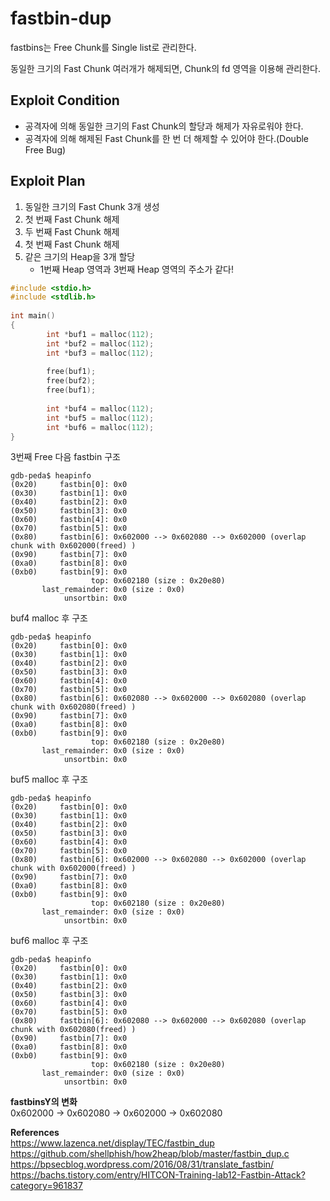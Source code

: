 # **fastbin-dup**

fastbins는 Free Chunk를 Single list로 관리한다.  

동일한 크기의 Fast Chunk 여러개가 해제되면, Chunk의 fd 영역을 이용해 관리한다.

## **Exploit Condition**

* 공격자에 의해 동일한 크기의 Fast Chunk의 할당과 해제가 자유로워야 한다.
* 공격자에 의해 해제된 Fast Chunk를 한 번 더 해제할 수 있어야 한다.(Double Free Bug)

## **Exploit Plan**

1. 동일한 크기의 Fast Chunk 3개 생성
1. 첫 번째 Fast Chunk 해제
1. 두 번째 Fast Chunk 해제
1. 첫 번째 Fast Chunk 해제
1. 같은 크기의 Heap을 3개 할당  
    * 1번째 Heap 영역과 3번째 Heap 영역의 주소가 같다!

```c
#include <stdio.h>
#include <stdlib.h>
 
int main()
{
        int *buf1 = malloc(112);
        int *buf2 = malloc(112);
        int *buf3 = malloc(112);
 
        free(buf1);
        free(buf2);
        free(buf1);
 
        int *buf4 = malloc(112);
        int *buf5 = malloc(112);
        int *buf6 = malloc(112);
}
```

3번째 Free 다음 fastbin 구조 

```gdb
gdb-peda$ heapinfo
(0x20)     fastbin[0]: 0x0
(0x30)     fastbin[1]: 0x0
(0x40)     fastbin[2]: 0x0
(0x50)     fastbin[3]: 0x0
(0x60)     fastbin[4]: 0x0
(0x70)     fastbin[5]: 0x0
(0x80)     fastbin[6]: 0x602000 --> 0x602080 --> 0x602000 (overlap chunk with 0x602000(freed) )
(0x90)     fastbin[7]: 0x0
(0xa0)     fastbin[8]: 0x0
(0xb0)     fastbin[9]: 0x0
                  top: 0x602180 (size : 0x20e80) 
       last_remainder: 0x0 (size : 0x0) 
            unsortbin: 0x0
```

buf4 malloc 후 구조

```
gdb-peda$ heapinfo
(0x20)     fastbin[0]: 0x0
(0x30)     fastbin[1]: 0x0
(0x40)     fastbin[2]: 0x0
(0x50)     fastbin[3]: 0x0
(0x60)     fastbin[4]: 0x0
(0x70)     fastbin[5]: 0x0
(0x80)     fastbin[6]: 0x602080 --> 0x602000 --> 0x602080 (overlap chunk with 0x602080(freed) )
(0x90)     fastbin[7]: 0x0
(0xa0)     fastbin[8]: 0x0
(0xb0)     fastbin[9]: 0x0
                  top: 0x602180 (size : 0x20e80) 
       last_remainder: 0x0 (size : 0x0) 
            unsortbin: 0x0

```

buf5 malloc 후 구조

```
gdb-peda$ heapinfo
(0x20)     fastbin[0]: 0x0
(0x30)     fastbin[1]: 0x0
(0x40)     fastbin[2]: 0x0
(0x50)     fastbin[3]: 0x0
(0x60)     fastbin[4]: 0x0
(0x70)     fastbin[5]: 0x0
(0x80)     fastbin[6]: 0x602000 --> 0x602080 --> 0x602000 (overlap chunk with 0x602000(freed) )
(0x90)     fastbin[7]: 0x0
(0xa0)     fastbin[8]: 0x0
(0xb0)     fastbin[9]: 0x0
                  top: 0x602180 (size : 0x20e80) 
       last_remainder: 0x0 (size : 0x0) 
            unsortbin: 0x0

```

buf6 malloc 후 구조

```
gdb-peda$ heapinfo
(0x20)     fastbin[0]: 0x0
(0x30)     fastbin[1]: 0x0
(0x40)     fastbin[2]: 0x0
(0x50)     fastbin[3]: 0x0
(0x60)     fastbin[4]: 0x0
(0x70)     fastbin[5]: 0x0
(0x80)     fastbin[6]: 0x602080 --> 0x602000 --> 0x602080 (overlap chunk with 0x602080(freed) )
(0x90)     fastbin[7]: 0x0
(0xa0)     fastbin[8]: 0x0
(0xb0)     fastbin[9]: 0x0
                  top: 0x602180 (size : 0x20e80) 
       last_remainder: 0x0 (size : 0x0) 
            unsortbin: 0x0

```

**fastbinsY의 변화**  
0x602000 → 0x602080 → 0x602000 → 0x602080  

**References**  
<https://www.lazenca.net/display/TEC/fastbin_dup>  
<https://github.com/shellphish/how2heap/blob/master/fastbin_dup.c>  
<https://bpsecblog.wordpress.com/2016/08/31/translate_fastbin/>  
<https://bachs.tistory.com/entry/HITCON-Training-lab12-Fastbin-Attack?category=961837>

